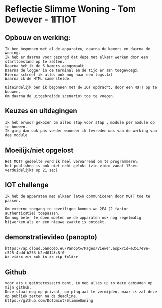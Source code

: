 <!-- 
    Opbouw en werking van jouw toepassing.
    Belangrijke keuzes en uitdagingen.
    Welke zaken moeilijk of niet opgelost zijn.
    Specifiek antwoord op de challenge voor jouw profiel.
    Toevoeging: een korte demonstratievideo (max. 60 seconden) waarin je de werking
    van jouw project toont. Upload je video in MP4-formaat of via Panopto 
-->

# Reflectie Slimme Woning - Tom Dewever - 1ITIOT

## Opbouw en werking:
    Ik ben begonnen met al de apparaten, daarna de kamers en daarna de woning.
    Ik heb er daarna voor gezorgd dat deze met elkaar werken door een starttoestand op te zetten.
    Daarna heb ik de 6 kamers aangemaakt.
    Daarna de logger in de terminal en de tijd er aan toegevoegd.
    Hierna schreef ik alles ook nog naar een logs.txt
    Waarna ik de HTML samenstelde.

    Uiteindelijk ben ik begonnen met de IOT opdracht, door een MQTT op te bouwen.
    Om daarna de uitgebreidde scenarios toe te voegen.

## Keuzes en uitdagingen
    Ik heb ervoor gekozen om alles stap voor stap , module per module op te bouwen.
    Ik ging dan ook pas verder wanneer ik tevreden was van de werking van dee module

## Moeilijk/niet opgelost
    Het MQTT gedeelte vond ik heel verwarrend om te programmeren.
    het publishen is ook niet echt gelukt (zie video vanaf 15sec. verduidelijkt op 21 sec)

## IOT challenge
    Ik heb de apparaten met elkaar laten communiceren door MQTT toe te passen.

    Om externe toegang te beveiligen kunnen we 2FA (2 factor authenticatie) toepassen.
    Om nog beter te doen moeten we de apparaten ook nog regelmatig bijwerken als er een nieuwe zwakte is ontdekt.

## demonstratievideo (panopto)
    https://ap.cloud.panopto.eu/Panopto/Pages/Viewer.aspx?id=e3b17e9e-c525-4bdd-b253-b2ed0143c8f0
    De video zit ook in de zip-folder

## Github
    Voor als u geïnteresseerd bent, ik heb alles up to date gehouden op mijn github.
    Deze staat nog op privaat, om plagiaat te vermijden, maar ik zal deze op publiek zetten na de deadline.
    https://github.com/Dotomiot/SlimmeWoning

